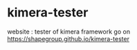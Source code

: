 # kimera-tester
website : tester of kimera framework
go on https://shapegroup.github.io/kimera-tester

